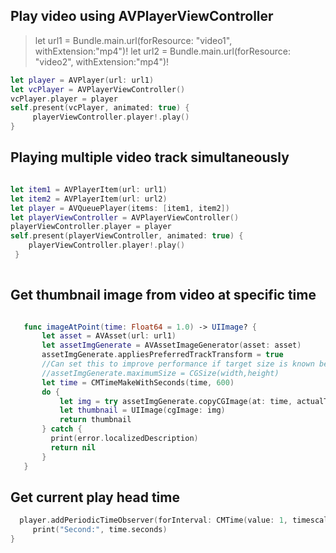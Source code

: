## Play video using AVPlayerViewController

> let url1 = Bundle.main.url(forResource: "video1", withExtension:"mp4")!
> let url2 = Bundle.main.url(forResource: "video2", withExtension:"mp4")!

```swift
let player = AVPlayer(url: url1)
let vcPlayer = AVPlayerViewController()
vcPlayer.player = player
self.present(vcPlayer, animated: true) {
     playerViewController.player!.play()
}
```

## Playing multiple video track simultaneously

```swift

let item1 = AVPlayerItem(url: url1)
let item2 = AVPlayerItem(url: url2)
let player = AVQueuePlayer(items: [item1, item2])
let playerViewController = AVPlayerViewController()
playerViewController.player = player
self.present(playerViewController, animated: true) {
    playerViewController.player!.play()
 }
 
 ```
 
 ## Get thumbnail image from video at specific time 
 
 ```swift 
 
    func imageAtPoint(time: Float64 = 1.0) -> UIImage? {
        let asset = AVAsset(url: url1)
        let assetImgGenerate = AVAssetImageGenerator(asset: asset)
        assetImgGenerate.appliesPreferredTrackTransform = true
        //Can set this to improve performance if target size is known before hand
        //assetImgGenerate.maximumSize = CGSize(width,height)
        let time = CMTimeMakeWithSeconds(time, 600)
        do {
            let img = try assetImgGenerate.copyCGImage(at: time, actualTime: nil)
            let thumbnail = UIImage(cgImage: img)
            return thumbnail
        } catch {
          print(error.localizedDescription)
          return nil
        }
    }
 ```

## Get current play head time

```swift
  player.addPeriodicTimeObserver(forInterval: CMTime(value: 1, timescale: 10), queue: DispatchQueue.main) { [weak self] (time) in
     print("Second:", time.seconds)
}
```
